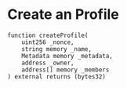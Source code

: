 # Create an Profile

```solidity
function createProfile(
    uint256 _nonce,
    string memory _name,
    Metadata memory _metadata,
    address _owner,
    address[] memory _members
) external returns (bytes32)
```
